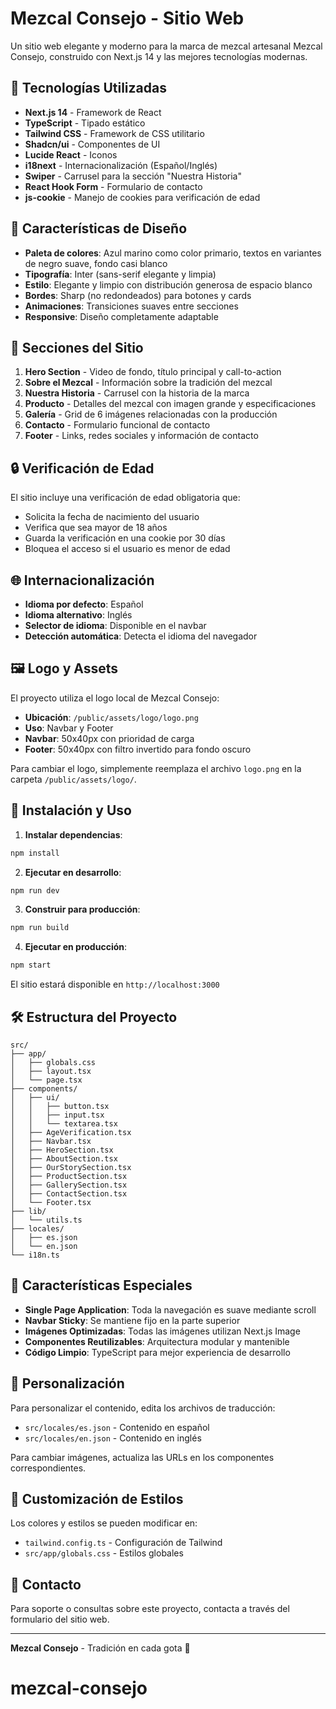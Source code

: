 # Mezcal Consejo - Sitio Web

Un sitio web elegante y moderno para la marca de mezcal artesanal Mezcal Consejo, construido con Next.js 14 y las mejores tecnologías modernas.

## 🚀 Tecnologías Utilizadas

- **Next.js 14** - Framework de React
- **TypeScript** - Tipado estático
- **Tailwind CSS** - Framework de CSS utilitario
- **Shadcn/ui** - Componentes de UI
- **Lucide React** - Iconos
- **i18next** - Internacionalización (Español/Inglés)
- **Swiper** - Carrusel para la sección "Nuestra Historia"
- **React Hook Form** - Formulario de contacto
- **js-cookie** - Manejo de cookies para verificación de edad

## 🎨 Características de Diseño

- **Paleta de colores**: Azul marino como color primario, textos en variantes de negro suave, fondo casi blanco
- **Tipografía**: Inter (sans-serif elegante y limpia)
- **Estilo**: Elegante y limpio con distribución generosa de espacio blanco
- **Bordes**: Sharp (no redondeados) para botones y cards
- **Animaciones**: Transiciones suaves entre secciones
- **Responsive**: Diseño completamente adaptable

## 📱 Secciones del Sitio

1. **Hero Section** - Video de fondo, título principal y call-to-action
2. **Sobre el Mezcal** - Información sobre la tradición del mezcal
3. **Nuestra Historia** - Carrusel con la historia de la marca
4. **Producto** - Detalles del mezcal con imagen grande y especificaciones
5. **Galería** - Grid de 6 imágenes relacionadas con la producción
6. **Contacto** - Formulario funcional de contacto
7. **Footer** - Links, redes sociales y información de contacto

## 🔒 Verificación de Edad

El sitio incluye una verificación de edad obligatoria que:
- Solicita la fecha de nacimiento del usuario
- Verifica que sea mayor de 18 años
- Guarda la verificación en una cookie por 30 días
- Bloquea el acceso si el usuario es menor de edad

## 🌐 Internacionalización

- **Idioma por defecto**: Español
- **Idioma alternativo**: Inglés
- **Selector de idioma**: Disponible en el navbar
- **Detección automática**: Detecta el idioma del navegador

## 🖼️ Logo y Assets

El proyecto utiliza el logo local de Mezcal Consejo:
- **Ubicación**: `/public/assets/logo/logo.png`
- **Uso**: Navbar y Footer
- **Navbar**: 50x40px con prioridad de carga
- **Footer**: 50x40px con filtro invertido para fondo oscuro

Para cambiar el logo, simplemente reemplaza el archivo `logo.png` en la carpeta `/public/assets/logo/`.

## 🚀 Instalación y Uso

1. **Instalar dependencias**:
```bash
npm install
```

2. **Ejecutar en desarrollo**:
```bash
npm run dev
```

3. **Construir para producción**:
```bash
npm run build
```

4. **Ejecutar en producción**:
```bash
npm start
```

El sitio estará disponible en `http://localhost:3000`

## 🛠️ Estructura del Proyecto

```
src/
├── app/
│   ├── globals.css
│   ├── layout.tsx
│   └── page.tsx
├── components/
│   ├── ui/
│   │   ├── button.tsx
│   │   ├── input.tsx
│   │   └── textarea.tsx
│   ├── AgeVerification.tsx
│   ├── Navbar.tsx
│   ├── HeroSection.tsx
│   ├── AboutSection.tsx
│   ├── OurStorySection.tsx
│   ├── ProductSection.tsx
│   ├── GallerySection.tsx
│   ├── ContactSection.tsx
│   └── Footer.tsx
├── lib/
│   └── utils.ts
├── locales/
│   ├── es.json
│   └── en.json
└── i18n.ts
```

## 🎯 Características Especiales

- **Single Page Application**: Toda la navegación es suave mediante scroll
- **Navbar Sticky**: Se mantiene fijo en la parte superior
- **Imágenes Optimizadas**: Todas las imágenes utilizan Next.js Image
- **Componentes Reutilizables**: Arquitectura modular y mantenible
- **Código Limpio**: TypeScript para mejor experiencia de desarrollo

## 📝 Personalización

Para personalizar el contenido, edita los archivos de traducción:
- `src/locales/es.json` - Contenido en español
- `src/locales/en.json` - Contenido en inglés

Para cambiar imágenes, actualiza las URLs en los componentes correspondientes.

## 🎨 Customización de Estilos

Los colores y estilos se pueden modificar en:
- `tailwind.config.ts` - Configuración de Tailwind
- `src/app/globals.css` - Estilos globales

## 📧 Contacto

Para soporte o consultas sobre este proyecto, contacta a través del formulario del sitio web.

---

**Mezcal Consejo** - Tradición en cada gota 🍃
# mezcal-consejo
